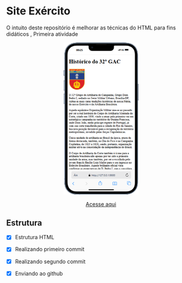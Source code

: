 # Site Exército

O intuito deste repositório é melhorar as técnicas do HTML para fins didáticos , Primeira atividade

<div align=center>
    <img src="./img/iPhone-13-PRO-127.0.0.1 (2).png" width=200>
</div>
    
    
<div align=center>

[Acesse aqui](https://guime777.github.io/Site-Quarteis/)

</div>

## Estrutura

- [x]  Estrutura HTML
- [x] Realizando primeiro commit
- [x] Realizando segundo commit
- [x] Enviando ao github


